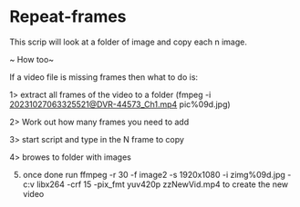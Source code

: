 # Repeat-frames
This scrip will look at a folder of image and copy each n image. 

~ How too~ 

If a video file is missing frames then what to do is: 

1> extract all frames of the video to a folder (fmpeg -i 20231027063325521@DVR-44573_Ch1.mp4 pic%09d.jpg) 

2> Work out how many frames you need to add


3> start script and type in the N frame to copy 

4> browes to folder with images 

5. once done run ffmpeg -r 30 -f image2 -s 1920x1080 -i zimg%09d.jpg -c:v libx264 -crf 15 -pix_fmt yuv420p zzNewVid.mp4 to create the new video 
